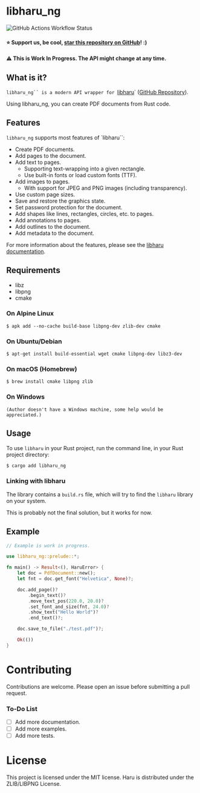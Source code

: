 # libharu_ng

![GitHub Actions Workflow Status](https://img.shields.io/github/actions/workflow/status/bastibense/libharu_ng/master-build-test.yml)

#### ⭐ Support us, be cool, [star this repository on GitHub](https://github.com/bastibense/libharu_ng)! :)

#### ⚠️ This is Work In Progress. The API might change at any time.

## What is it?

` libharu_ng`` is a modern API wrapper for  `[libharu](http://libaru.org/)` ([GitHub Repository](https://github.com/libharu/libharu)).

Using libharu_ng, you can create PDF documents from Rust code.

## Features

`libharu_ng` supports most features of `libharu``:

- Create PDF documents.
- Add pages to the document.
- Add text to pages.
  - Supporting text-wrapping into a given rectangle.
  - Use built-in fonts or load custom fonts (TTF).
- Add images to pages.
  - With support for JPEG and PNG images (including transparency).
- Use custom page sizes.
- Save and restore the graphics state.
- Set password protection for the document.
- Add shapes like lines, rectangles, circles, etc. to pages.
- Add annotations to pages.
- Add outlines to the document.
- Add metadata to the document.

For more information about the features, please see the [libharu documentation](http://libharu.org).

## Requirements

- libz
- libpng
- cmake

### On Alpine Linux

    $ apk add --no-cache build-base libpng-dev zlib-dev cmake

### On Ubuntu/Debian

    $ apt-get install build-essential wget cmake libpng-dev libz3-dev

### On macOS (Homebrew)

    $ brew install cmake libpng zlib

### On Windows

    (Author doesn't have a Windows machine, some help would be appreciated.)

## Usage

To use `libharu` in your Rust project, run the command line, in your Rust project directory:

```bash
$ cargo add libharu_ng
```

### Linking with libharu

The library contains a `build.rs` file, which will try to find the `libharu` library on your system.

This is probably not the final solution, but it works for now.

## Example

```rust
// Example is work in progress.

use libharu_ng::prelude::*;

fn main() -> Result<(), HaruError> {
    let doc = PdfDocument::new();
    let fnt = doc.get_font("Helvetica", None)?;

    doc.add_page()?
        .begin_text()?
        .move_text_pos(220.0, 20.0)?
        .set_font_and_size(fnt, 24.0)?
        .show_text("Hello World")?
        .end_text()?;

    doc.save_to_file("./test.pdf")?;

    Ok(())
}
```

# Contributing

Contributions are welcome. Please open an issue before submitting a pull request.

### To-Do List

- [ ] Add more documentation.
- [ ] Add more examples.
- [ ] Add more tests.

# License

This project is licensed under the MIT license.
Haru is distributed under the ZLIB/LIBPNG License.
